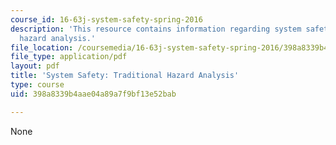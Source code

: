 ```yaml
---
course_id: 16-63j-system-safety-spring-2016
description: 'This resource contains information regarding system safety: Traditional
  hazard analysis.'
file_location: /coursemedia/16-63j-system-safety-spring-2016/398a8339b4aae04a89a7f9bf13e52bab_MIT16_63JS16_LecNotes8.pdf
file_type: application/pdf
layout: pdf
title: 'System Safety: Traditional Hazard Analysis'
type: course
uid: 398a8339b4aae04a89a7f9bf13e52bab

---
```

None